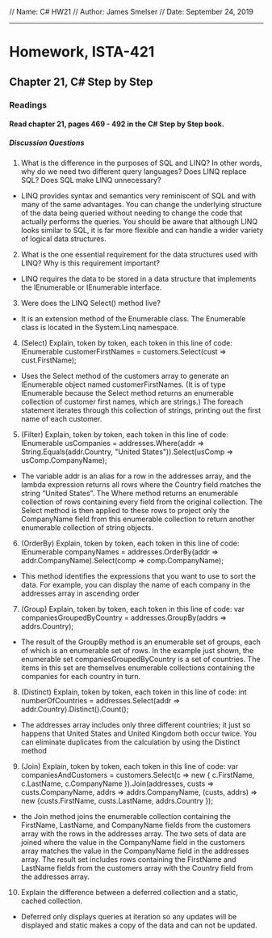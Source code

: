 // Name: C# HW21
// Author: James Smelser
// Date: September 24, 2019

--------------------------------------------------------
# Homework, ISTA-421
## Chapter 21, C# Step by Step
### Readings
#### Read chapter 21, pages 469 - 492 in the C# Step by Step book.
##### Discussion Questions
1. What is the difference in the purposes of SQL and LINQ? In other words, why do we need two different
query languages? Does LINQ replace SQL? Does SQL make LINQ unnecessary?
- LINQ provides syntax and semantics very reminiscent of SQL and with many of the same advantages. You can change the underlying structure of the data being queried without needing to change the code that actually performs the queries. You should be aware that although LINQ looks similar to SQL, it is far more flexible and can handle a wider variety of logical data structures.
2. What is the one essential requirement for the data structures used with LINQ? Why is this requirement
important?
- LINQ requires the data to be stored in a data structure that implements the IEnumerable or IEnumerable<T> interface.
3. Were does the LINQ Select() method live?
- It is an extension method of the Enumerable class. The Enumerable class is located in the System.Linq namespace.
4. (Select) Explain, token by token, each token in this line of code:
IEnumerable<string> customerFirstNames = customers.Select(cust => cust.FirstName);
- Uses the Select method of the customers array to generate an IEnumerable<string> object named customerFirstNames. (It is of type IEnumerable<string> because the Select method returns an enumerable collection of customer first names, which are strings.) The foreach statement iterates through this collection of strings, printing out the first name of each customer.
5. (Filter) Explain, token by token, each token in this line of code:
IEnumerable<string> usCompanies = addresses.Where(addr =>
String.Equals(addr.Country, "United States")).Select(usComp => usComp.CompanyName);
- The variable addr is an alias for a row in the addresses array, and the lambda expression returns all rows where the Country field matches the string “United States”. The Where method returns an enumerable collection of rows containing every field from the original collection. The Select method is then applied to these rows to project only the CompanyName field from this enumerable collection to return another enumerable collection of string objects.
6. (OrderBy) Explain, token by token, each token in this line of code:
IEnumerable<string> companyNames = addresses.OrderBy(addr =>
addr.CompanyName).Select(comp => comp.CompanyName);
- This method identifies the expressions that you want to use to sort the data. For example, you can display the name of each company in the addresses array in ascending order
7. (Group) Explain, token by token, each token in this line of code:
var companiesGroupedByCountry = addresses.GroupBy(addrs => addrs.Country);
- The result of the GroupBy method is an enumerable set of groups, each of which is an enumerable set of rows. In the example just shown, the enumerable set companiesGroupedByCountry is a set of countries. The items in this set are themselves enumerable collections containing the companies for each country in turn.
8. (Distinct) Explain, token by token, each token in this line of code:
int numberOfCountries = addresses.Select(addr => addr.Country).Distinct().Count();
- The addresses array includes only three different countries; it just so happens that United States and United Kingdom both occur twice. You can eliminate duplicates from the calculation by using the Distinct method
9. (Join) Explain, token by token, each token in this line of code:
var companiesAndCustomers = customers.Select(c =>
new { c.FirstName, c.LastName, c.CompanyName }).Join(addresses, custs =>
custs.CompanyName, addrs => addrs.CompanyName, (custs, addrs) =>
new {custs.FirstName, custs.LastName, addrs.Country });
- the Join method joins the enumerable collection containing the FirstName, LastName,
and CompanyName fields from the customers array with the rows in the addresses array. The two sets of data are joined where the value in the CompanyName field in the customers array matches the value in the CompanyName field in the addresses array. The result set includes rows containing the FirstName and LastName fields from the customers array with the Country field from the addresses array.
10. Explain the difference between a deferred collection and a static, cached collection.
- Deferred only displays queries at iteration so any updates will be displayed and static makes a copy of the data and can not be updated.
